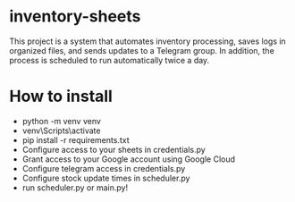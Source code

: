 # inventory-sheets
 This project is a system that automates inventory processing, saves logs in organized files, and sends updates to a Telegram group. In addition, the process is scheduled to run automatically twice a day.

# How to install
- python -m venv venv
- venv\Scripts\activate
- pip install -r requirements.txt
- Configure access to your sheets in credentials.py
- Grant access to your Google account using Google Cloud
- Configure telegram access in credentials.py
- Configure stock update times in scheduler.py
- run scheduler.py or main.py!
